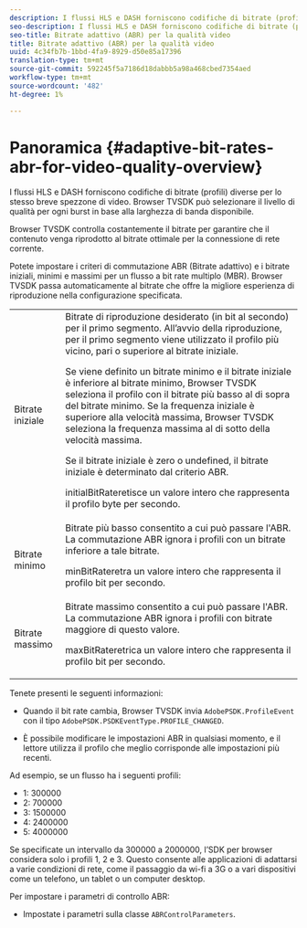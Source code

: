 ```yaml
---
description: I flussi HLS e DASH forniscono codifiche di bitrate (profili) diverse per lo stesso breve spezzone di video. Browser TVSDK può selezionare il livello di qualità per ogni burst in base alla larghezza di banda disponibile.
seo-description: I flussi HLS e DASH forniscono codifiche di bitrate (profili) diverse per lo stesso breve spezzone di video. Browser TVSDK può selezionare il livello di qualità per ogni burst in base alla larghezza di banda disponibile.
seo-title: Bitrate adattivo (ABR) per la qualità video
title: Bitrate adattivo (ABR) per la qualità video
uuid: 4c34fb7b-1bbd-4fa9-8929-d50e85a17396
translation-type: tm+mt
source-git-commit: 592245f5a7186d18dabbb5a98a468cbed7354aed
workflow-type: tm+mt
source-wordcount: '482'
ht-degree: 1%

---
```



# Panoramica {#adaptive-bit-rates-abr-for-video-quality-overview}

I flussi HLS e DASH forniscono codifiche di bitrate (profili) diverse per lo stesso breve spezzone di video. Browser TVSDK può selezionare il livello di qualità per ogni burst in base alla larghezza di banda disponibile.

Browser TVSDK controlla costantemente il bitrate per garantire che il contenuto venga riprodotto al bitrate ottimale per la connessione di rete corrente.

Potete impostare i criteri di commutazione ABR (Bitrate adattivo) e i bitrate iniziali, minimi e massimi per un flusso a bit rate multiplo (MBR). Browser TVSDK passa automaticamente al bitrate che offre la migliore esperienza di riproduzione nella configurazione specificata.

<table id="table_AF838E082235406AA359BF1C1A77F85F"> 
 <tbody> 
  <tr> 
   <td colname="col01"> Bitrate iniziale </td> 
   <td colname="col2">Bitrate di riproduzione desiderato (in bit al secondo) per il primo segmento. All’avvio della riproduzione, per il primo segmento viene utilizzato il profilo più vicino, pari o superiore al bitrate iniziale. <p> Se viene definito un bitrate minimo e il bitrate iniziale è inferiore al bitrate minimo, Browser TVSDK seleziona il profilo con il bitrate più basso al di sopra del bitrate minimo. Se la frequenza iniziale è superiore alla velocità massima, Browser TVSDK seleziona la frequenza massima al di sotto della velocità massima. </p> <p>Se il bitrate iniziale è zero o undefined, il bitrate iniziale è determinato dal criterio ABR. </p> <p><span class="codeph"> initialBitRateretisce un valore intero che rappresenta il profilo byte per secondo. </span>  </p> </td> 
  </tr> 
  <tr> 
   <td colname="col01"> Bitrate minimo </td> 
   <td colname="col2">Bitrate più basso consentito a cui può passare l'ABR. La commutazione ABR ignora i profili con un bitrate inferiore a tale bitrate. <p><span class="codeph"> </span> minBitRateretra un valore intero che rappresenta il profilo bit per secondo. </p> </td> 
  </tr> 
  <tr> 
   <td colname="col01"> Bitrate massimo </td> 
   <td colname="col2">Bitrate massimo consentito a cui può passare l'ABR. La commutazione ABR ignora i profili con bitrate maggiore di questo valore. <p><span class="codeph"> </span> maxBitRateretrica un valore intero che rappresenta il profilo bit per secondo. </p> </td> 
  </tr> 
 </tbody> 
</table>

Tenete presenti le seguenti informazioni:

* Quando il bit rate cambia, Browser TVSDK invia `AdobePSDK.ProfileEvent` con il tipo `AdobePSDK.PSDKEventType.PROFILE_CHANGED`.

* È possibile modificare le impostazioni ABR in qualsiasi momento, e il lettore utilizza il profilo che meglio corrisponde alle impostazioni più recenti.

Ad esempio, se un flusso ha i seguenti profili:

* 1: 300000
* 2: 700000
* 3: 1500000
* 4: 2400000
* 5: 4000000

Se specificate un intervallo da 300000 a 2000000, l’SDK per browser considera solo i profili 1, 2 e 3. Questo consente alle applicazioni di adattarsi a varie condizioni di rete, come il passaggio da wi-fi a 3G o a vari dispositivi come un telefono, un tablet o un computer desktop.

Per impostare i parametri di controllo ABR:

* Impostate i parametri sulla classe `ABRControlParameters`.


